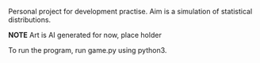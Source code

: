 Personal project for development practise. 
Aim is a simulation of statistical distributions.

**NOTE** Art is AI generated for now, place holder


To run the program, run game.py using python3. 
